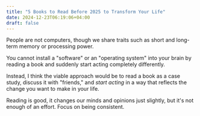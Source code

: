 ```yaml
---
title: "5 Books to Read Before 2025 to Transform Your Life"
date: 2024-12-23T06:19:06+04:00
draft: false
---
```

People are not computers, though we share traits such as short and long-term memory or processing power.

You cannot install a "software" or an "operating system" into your brain by reading a book and suddenly start acting completely differently.

Instead, I think the viable approach would be to read a book as a case study, discuss it with "friends," and *start acting* in a way that reflects the change you want to make in your life.

Reading is good, it changes our minds and opinions just slightly, but it's not enough of an effort. Focus on being consistent.
